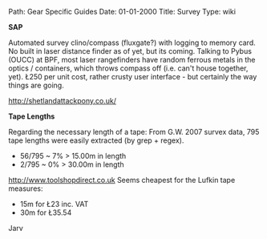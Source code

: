 Path: Gear Specific Guides
Date: 01-01-2000
Title: Survey
Type: wiki



**SAP**

Automated survey clino/compass (fluxgate?) with logging to memory card.
No built in laser distance finder as of yet, but its coming. Talking to
Pybus (OUCC) at BPF, most laser rangefinders have random ferrous metals
in the optics / containers, which throws compass off (i.e. can't house
together, yet). Ł250 per unit cost, rather crusty user interface - but
certainly the way things are going.

<http://shetlandattackpony.co.uk/>

**Tape Lengths**

Regarding the necessary length of a tape: From G.W. 2007 survex data,
795 tape lengths were easily extracted (by grep + regex).

-   56/795 \~ 7% &gt; 15.00m in length
-   2/795 \~ 0% &gt; 30.00m in length

<http://www.toolshopdirect.co.uk> Seems cheapest for the Lufkin tape
measures:

-   15m for Ł23 inc. VAT
-   30m for Ł35.54

Jarv
